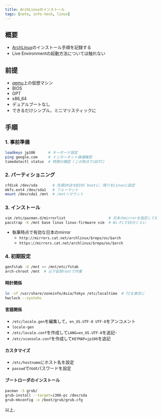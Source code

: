 ```yaml
---
title: ArchLinuxのインストール
tags: [note, info-tech, linux]
---
```


## 概要
- [ArchLinux](https://archlinux.org)のインストール手順を記録する
- Live Environmentの起動方法については触れない

<!-- more -->

## 前提
- [qemu](note/info-tech/qemu.md)上の仮想マシン
- BIOS
- GPT
- x86_64
- デュアルブートなし
- できるだけシンプル，ミニマリスティックに

## 手順
### 1. 事前準備

```bash
loadkeys jp106      # キーボード設定
ping google.com     # インターネット疎通確認
timedatectl status  # 時間の確認 (この時点ではUTC)
```

### 2. パーティショニング
```bash
cfdisk /dev/sda       # 先頭1MiBをBIOS bootに，残りをLinuxに設定
mkfs.ext4 /dev/sda1   # フォーマット
mount /dev/sda1 /mnt  # /mntへマウント
```

### 3. インストール
```bash
vim /etc/pacman.d/mirrorlist                    # 日本のmirrorを指定しておく
pacstrap -K /mnt base linux linux-firmware vim  # Wi-Fiで10分くらい
```

- 執筆時点で有効な日本のmirror
	- `http://mirrors.cat.net/archlinux/$repo/os/$arch`
	- `https://mirrors.cat.net/archlinux/$repo/os/$arch`

### 4. 初期設定
```bash
genfstab -U /mnt >> /mnt/etc/fstab
arch-chroot /mnt  # 以下仮想rootで作業
```
#### 時計関係
```bash
ln -sf /usr/share/zoneinfo/Asia/Tokyo /etc/localtime  # TZを東京に
hwclock --systohc
```

#### 言語関係
- `/etc/locale.gen`を編集して，`en_US.UTF-8 UTF-8`をアンコメント
- `locale-gen`
- `/etc/locale.conf`を作成して`LANG=en_US.UTF-8`を追記-
- `/etc/vconsole.conf`を作成して`KEYMAP=jp106`を追記

#### カスタマイズ
- `/etc/hostname`にホスト名を設定
- `passwd`でrootパスワードを設定

#### ブートローダのインストール
```bash
pacman -S grub/
grub-install --target=i386-pc /dev/sda
grub-mkconfig -o /boot/grub/grub.cfg
```

以上．